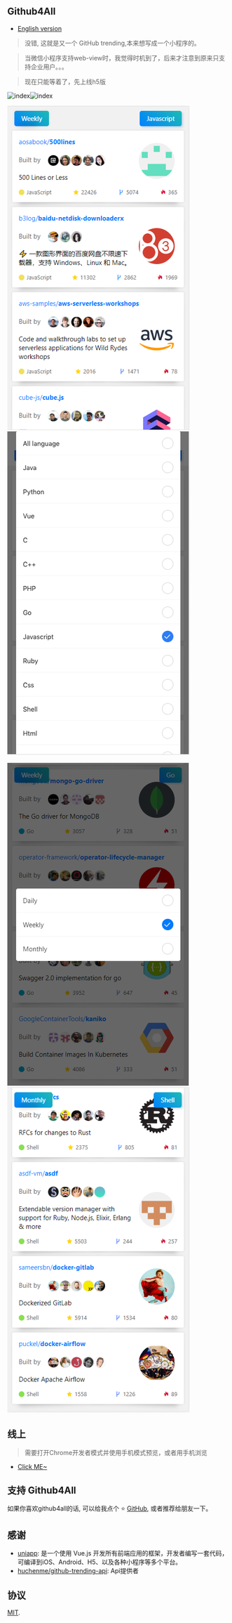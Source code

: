 ## Github4All

- [English version](./README.md)

>没错, 这就是又一个 GitHub trending,本来想写成一个小程序的。

>当微信小程序支持web-view时，我觉得时机到了，后来才注意到原来只支持企业用户。。。

>现在只能等着了，先上线h5版

![index](https://camo.githubusercontent.com/8f697c48adc5026cc6d83dd45e42b9b93ee1803c/68747470733a2f2f696d672e736869656c64732e696f2f62616467652f636f6e747269627574696f6e732d77656c636f6d652d627269676874677265656e2e737667)![index](https://camo.githubusercontent.com/3ccf4c50a1576b0dd30b286717451fa56b783512/68747470733a2f2f696d672e736869656c64732e696f2f62616467652f4c6963656e73652d4d49542d79656c6c6f772e737667)

![index](./static/b3log.png) ![Language](./static/language.png)  

![Since](./static/since.png) ![Bottom](./static/1.png)


## 线上

> 需要打开Chrome开发者模式并使用手机模式预览，或者用手机浏览
* [Click ME~](https://www.telami.cn/trending/)


## 支持 Github4All

如果你喜欢github4all的话, 可以给我点个 ⭐ [GitHub](https://github.com/telami/github4all), 或者推荐给朋友一下。

## 感谢

* [uniapp](https://uniapp.dcloud.io/): 是一个使用 Vue.js 开发所有前端应用的框架，开发者编写一套代码，可编译到iOS、Android、H5、以及各种小程序等多个平台。
* [huchenme/github-trending-api](https://github.com/huchenme/github-trending-api): Api提供者

## 协议

[MIT](https://github.com/telami/github4all/blob/master/LICENSE).
